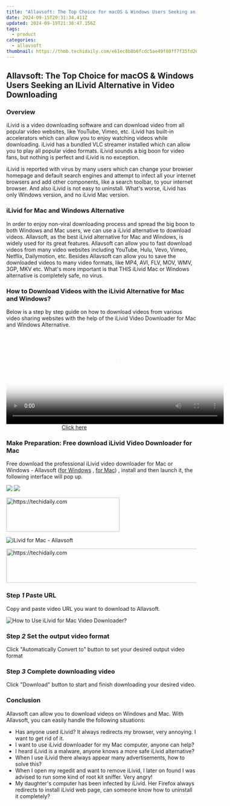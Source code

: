 ```yaml
---
title: "Allavsoft: The Top Choice for macOS & Windows Users Seeking an ILivid Alternative in Video Downloading"
date: 2024-09-15T20:31:34.411Z
updated: 2024-09-19T21:38:47.156Z
tags:
  - product
categories:
  - allavsoft
thumbnail: https://thmb.techidaily.com/e61ec8b8b6fcdc5ae49f80ff7f35fd26c15f5f9f26e0670f639723e26a96ce2a.jpeg
---
```


## Allavsoft: The Top Choice for macOS & Windows Users Seeking an ILivid Alternative in Video Downloading

### Overview

iLivid is a video downloading software and can download video from all popular video websites, like YouTube, Vimeo, etc. iLivid has built-in accelerators which can allow you to enjoy watching videos while downloading. iLivid has a bundled VLC streamer installed which can allow you to play all popular video formats. iLivid sounds a big boon for video fans, but nothing is perfect and iLivid is no exception.

iLivid is reported with virus by many users which can change your browser homepage and default search engines and attempt to infect all your internet browsers and add other components, like a search toolbar, to your internet browser. And also iLivid is not easy to uninstall. What's worse, iLivid has only Windows version, and no iLivid Mac version.

### iLivid for Mac and Windows Alternative

In order to enjoy non-viral downloading process and spread the big boon to both Windows and Mac users, we can use a iLivid alternative to download videos. Allavsoft, as the best iLivid alternative for Mac and Windows, is widely used for its great features. Allavsoft can allow you to fast download videos from many video websites including YouTube, Hulu, Vevo, Vimeo, Netflix, Dailymotion, etc. Besides Allavsoft can allow you to save the downloaded videos to many video formats, like MP4, AVI, FLV, MOV, WMV, 3GP, MKV etc. What's more important is that THIS iLivid Mac or Windows alternative is completely safe, no virus.

### How to Download Videos with the iLivid Alternative for Mac and Windows?

Below is a step by step guide on how to download videos from various video sharing websites with the help of the iLivid Video Downloader for Mac and Windows Alternative.

<!-- affiliate ads begin -->
<span id="1983553">
					<video width="576" height="240" style="cursor:pointer"
           poster="//a.impactradius-go.com/display-clicktoplayimage/1983553.png"
           onclick="if(!this.playClicked){this.play();this.setAttribute('controls',true);this.playClicked=true;}">
	   <source src="//a.impactradius-go.com/display-ad/22993-1983553">
	   <img src="//a.impactradius-go.com/display-clicktoplayimage/1983553.png" style="border: none; height: 100%; width: 100%; object-fit: contain">
	</video>
	<div style="width:360px;text-align:center"><a href="javascript:window.open(decodeURIComponent('https%3A%2F%2Fhomestyler.sjv.io%2Fc%2F5597632%2F1983553%2F22993'), '_blank');void(0);">Click here</a></div>
</span>
<img height="0" width="0" src="https://imp.pxf.io/i/5597632/1983553/22993" style="position:absolute;visibility:hidden;" border="0" />
<!-- affiliate ads end -->

### Make Preparation: Free download iLivid Video Downloader for Mac

Free download the professional iLivid video downloader for Mac or Windows - Allavsoft ([for Windows](https://tools.techidaily.com/allavsoft/products/) , [for Mac](https://tools.techidaily.com/allavsoft/products/)) , install and then launch it, the following interface will pop up.

[![](https://www.allavsoft.com/how-to/../images/how-to/free-download-win.jpg)](https://tools.techidaily.com/allavsoft/products/) [![](https://www.allavsoft.com/how-to/../images/how-to/free-download-mac.jpg)](https://tools.techidaily.com/allavsoft/products/)

<!-- affiliate ads begin -->
<a href="https://aligracehair.sjv.io/c/5597632/1925468/19272" target="_top" id="1925468">
  <img src="//a.impactradius-go.com/display-ad/19272-1925468" border="0" alt="https://techidaily.com" width="300" height="90"/>
</a>
<img height="0" width="0" src="https://aligracehair.sjv.io/i/5597632/1925468/19272" style="position:absolute;visibility:hidden;" border="0" />
<!-- affiliate ads end -->

![iLivid for Mac - Allavsoft](https://www.allavsoft.com/how-to/../images/allavsoft-mac/screen-shot-600.jpg)

<!-- affiliate ads begin -->
<a href="https://appsumo.8odi.net/c/5597632/2043662/7443" target="_top" id="2043662">
  <img src="//a.impactradius-go.com/display-ad/7443-2043662" border="0" alt="https://techidaily.com" width="728" height="90"/>
</a>
<img height="0" width="0" src="https://appsumo.8odi.net/i/5597632/2043662/7443" style="position:absolute;visibility:hidden;" border="0" />
<!-- affiliate ads end -->

### Step _1_ Paste URL

Copy and paste video URL you want to download to Allavsoft.

![How to Use iLivid for Mac Video Downloader?](https://www.allavsoft.com/how-to/../images/how-to/ilivid-for-mac-windows-alternative-video-downloader/how-to-use-ilivid-for-mac.jpg)

### Step _2_ Set the output video format

Click "Automatically Convert to" button to set your desired output video format

### Step _3_ Complete downloading video

Click "Download" button to start and finish downloading your desired video.

### Conclusion

Allavsoft can allow you to download videos on Windows and Mac. With Allavsoft, you can easily handle the following situations:

* Has anyone used iLivid? It always redirects my browser, very annoying. I want to get rid of it.
* I want to use iLivid downloader for my Mac computer, anyone can help?
* I heard iLivid is a malware, anyone knows a more safe iLivid alternative?
* When I use iLivid there always appear many advertisements, how to solve this?
* When I open my regedit and want to remove iLivid, I later on found I was advised to run some kind of root kit sniffer. Very angry!
* My daughter's computer has been infected by iLivid. Her Firefox always redirects to install iLivid web page, can someone know how to uninstall it completely?

<ins class="adsbygoogle"
     style="display:block"
     data-ad-format="autorelaxed"
     data-ad-client="ca-pub-7571918770474297"
     data-ad-slot="1223367746"></ins>

<ins class="adsbygoogle"
     style="display:block"
     data-ad-client="ca-pub-7571918770474297"
     data-ad-slot="8358498916"
     data-ad-format="auto"
     data-full-width-responsive="true"></ins>
